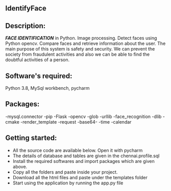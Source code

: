 ## IdentifyFace ##
## Description: ## 
***FACE IDENTIFICATION*** in Python. Image processing. Detect faces using Python opencv. Compare faces and retrieve information about the user. The main purpose of this system is safety and security. We can prevent the society from fraudulent activities and also we can be able to find the doubtful activities of a person.
## Software's required: ##
Python 3.8, MySql workbench, pycharm
## Packages: ##
-mysql.connector
-pip
-Flask
-opencv
-glob
-urllib
-face_recognition
-dlib
-cmake
-render_template
-request
-base64-
-time
-calendar
## Getting started: 
- All the source code are available below. Open it with pycharm
- The details of database and tables are given in the chennai.profile.sql 
- Install the required softwares and import packages which are given above.
- Copy all the folders and paste inside your project.
- Download all the html files and paste under the templates folder
- Start using the application by running the app.py file


